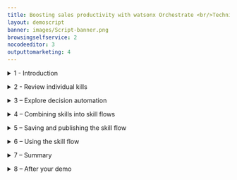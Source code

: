 ```yaml
---
title: Boosting sales productivity with watsonx Orchestrate <br/>Technical Sales Level 3 demo
layout: demoscript
banner: images/Script-banner.png
browsingselfservice: 2
nocodeeditor: 3
outputtomarketing: 4
---
```


<span id="top"></span>


<inline-notification text="<strong><strong>Attention: under construction</strong> Please do not use."></inline-notification>

<details markdown="1">

<summary>1 - Introduction</summary>

This demo shows you how to present watsonx Orchestrate’s the core capabilities and its value proposition using a business scenario set in an insurance sales office. You’ll see how individual skills are used, take a brief look at decision automation, then implement an upsell process for a hypothetical insurance brokerage by combing skills together into a sequence called a skill flow.

In this hypothetical insurance brokerage, sales agents spend their time across many tasks while constantly context switching between multiple applications to do their jobs. A large part of any successful insurance seller’s time should be spent servicing existing clients, but an important part of being a great sales agent is finding new business and building pipeline.

Prior to watsonx Orchestrate, agents in this insurance office dedicated a few hours per week to sending prospecting emails for upsell and cross-sell opportunities, as well as building pipeline. To do this, a typical insurance seller would:

1.	Search the customer relationship management (CRM) system for customers that meet certain cross-sell criteria.
2.	Determine the best cross-sell products to offer each customer.
3.	Write a customized email from a template.
4.	Send the email to the selected customer.
<br/><img src="images/Script-1.png" width="800" /><br>
Unfortunately, agents in this office are facing several challenges that prevent them from performing at their best:
- Effectively searching their CRM system for sales opportunities is time consuming and requires a lot of skill… skills that not everyone on the team possesses, especially new hires who need to be trained.<br/>
- Matching customer circumstances to the most optimal and competitive products is time consuming and requires expert product knowledge. The information about products, customers, and policies is spread over multiple systems and spreadsheets.<br/>
- Multiple systems and applications are used to perform customer outreach (a CRM search, Outlook, and so on). It takes time to switch between these applications to find the required information. Data is copied and pasted between applications and inevitably errors are made.<br/>
- Multiple systems and applications are used to perform customer outreach (a CRM search, Outlook, and so on). It takes time to switch between these applications to find the required information. Data is copied and pasted between applications and inevitably errors are made.<br/>
- There isn’t time to create a personalized email for each customer. Instead, sellers use templates…but they know that the emails that are produced this way are often ignored by their customers because they are not engaging.<br/>

This demo shows how the prospecting work in this scenario can be done more effectively with watsonx Orchestrate by creating a sequence of skills that perform the multiple steps of the upsell process using a skill flow. A skill flow is a sequence of skills where the inputs and outputs of individual skills are wired together to reduce data entry.

Here is what this demonstration highlights:
- First, data is extracted from a system that leverages a pre-configured search to find customers with recent life events.
- Then, these customers are matched to the most suitable and competitive products by using an AI-infused automation that represents the digitized business knowledge of a product expert.
- Finally, instead of using an email template, a built-in skill that uses the IBM Granite generative AI model is used to create a marketing email. This model is designed for the enterprise and trained on trusted enterprise data, so it can be trusted to produce content suitable for business use cases.

Let’s get started.
 
<br/>

**[Go to top](#top)**

</details>

<span id="spanID"></span>
<details markdown="1">


<summary>2 - Review individual kills </summary>

<br/>


| :--- | :--- |
| **Narration** | IBM watsonx Orchestrate comes with a catalog of out-of-the-box skills, such as Workday, Monday, Outlook, etc. Additional skills can be added to the catalog that work with existing services using OpenAPI or run on IBM Cloud Pak for Business Automation. Let’s begin by opening the catalog.|
| **Action** &nbsp; 2.0.1 | Click the **navigation hamburger** menu icon **(A)**, then select **Skill catalog (B)** from the left menu.<br/><img src="images/Script-2-0-1.png" width="800" />|
| **Action** &nbsp; 2.0.2 | When the **Choose a skill set to view skill catalog** window opens, select the **Personal skills tile (A)**, then click **Go to skill catalog (B)**.<br/><img src="images/Script-2-0-2.png" width="800" />|
| **Narration** | Skills are grouped by application, such as Microsoft Teams or Salesforce. New skills are added to the watsonx Orchestrate catalog with each release. <br/><br/>When an out-of-the-box skill is not available, builders can create new skills from several sources, including: <br/> 1. **Open APIs**: Skills are generated from OpenAPI specifications.<br/> 2. **Embedded Automations**: Decision and workflow skills are created by using the built-in automation builder.<br/> 3. **IBM Cloud Pak for Business Automation/RPA**: Skills are generated for automation services and robotic process automation (RPA) bots. <br/> 4. **Composite skill flows**: Individual skills are combined into a sequence.<br/><br/>OpenAPI is a specification for documenting and standardizing the design and behavior of web APIs. An OpenAPI file provides the detailed outline of how a particular API works, including its operations, endpoints, data types, request and response formats and authentication methods.<br/><br/> Oecision automations and skill flows are covered in a later section, but first you’ll see how an individual skill based on an OpenAPI performs a customer search in this fictitious insurance company used at the start of the upsell process.|


| **2.1** | **Customer search** |
| :--- | :--- |
| **Narration** |  The first task in the upsell process is to perform a predefined search against the customer system to find customers that have recent life events. This functionality is provided to users through the **Get a list of customers** skill.<br/><br/>Let’s open the chat window to run this skill.|
| **Action** &nbsp; 2.1.1 | Click the **hamburger navigation** menu icon **(A)** and select **Chat (B)** from the left menu.<br/><img src="images/Script-2-1-1.png" width="800" /> |
| **Action** &nbsp; 2.1.2 | CClick the **Skills** menu and select **Personal skills** if not already selected. <br/><img src="images/Script-2-1-2.png" width="800" />|
| **Narration** |In watsonx Orchestrate, skills are organized into apps. Users can click on their app tiles to run the skills they contain, or they can type a phrase to run the skill, such as **Write an upsell email for my customers**.  |
| **Action** &nbsp; 2.1.3 | Click on the tile **Get a list of customers with …** tile to run the skill and fetch customers from the CRM system.<br/><img src="images/Script-2-1-3.png" width="800" /> |
| **Narration** | The results from this skill are shown in a table. All the listed customers have recent life events that could be used for cross-sell and upsell purposes. This skill has used a predefined search against the CRM system and provides an insurance seller with a list of potential upsell opportunities. This took just a few seconds and was done without having to use the CRM system directly or require CRM expertise. This skill is already useful as a standalone skill, but as we will soon see, combining its output with other skills can make it far more useful and powerful.<br/><img src="images/Script-2-1-3-bis.png" width="800" /> |

| **2.2** | **Product upsell automation** |
| :--- | :--- |
| **Narration** | The next skill is the upsell skill. This skill uses an embedded decision automation engine to match customers to upsell and cross-sell offers. <br/><br/>This skill is run by clicking on its corresponding tile or by entering a prompt such as **“upsell”** into the chat window.|
| **Action** &nbsp; 2.2.1 | Enter **“upsell”** into the chat prompt and press **Enter** key **(A)**. Alternatively click on the tile associated with the skill **(B)**. <br/><img src="images/Script-2-2-1.png" width="800" /> |
| **Narration** | To use this skill, the user must enter details about a customer, such as a recent life event, their age, and any current products they have purchased. In this example, just the name is provided so that a default response is returned. |
| **Action** &nbsp; 2.2.2 | Enter a person’s name into the **name** field **(A)**, then click the **Apply** button **(B)**. <br/><img src="images/Script-2-2-2.png" width="800" /> |
| **Narration** | The results from the ‘Product Upsell’ automation are displayed. These results contain a product recommendation for the selected customer and were provided almost instantly. This is another huge time saving for the sales agent; but in addition to the product recommendation the results also contain a prompt that can be used by a foundation model such as IBM Granite, to generate a personalized marketing email. <br/><br/>Just like the customer search skill, the value of this skill is obvious because manual data entry is time consuming and can introduce errors… but watsonx Orchestrate can autofill this information once the skill is part of a skill flow.<br/><img src="images/Script-2-2-2-bis.png" width="800" /> |

| **2.3** | **Email generation** |
| :--- | :--- |
| **Narration** | The last individual skill is **Generate an email**. This skill uses the IBM Granite foundation model to generate an email based on a prompt. <br/><br/>This skill is run by clicking on its corresponding tile or by entering a prompt such as **“generate an email”** into the chat window.|
| **Action** &nbsp; 2.3.1 | Enter **“generate an email”** into the chat prompt and press **Enter** key **(A)**. Alternatively click on the tile associated with the skill **(B)**. <br/><img src="images/Script-2-3-1.png" width="800" />|
| **Action** &nbsp; 2.3.2 | Copy the **prompt** text produced by the **L3_Upsell** skill **(A)** and paste it into the **Input instruction** panel **(B)**, then click **Apply (C)**. <br/><img src="images/Script-2-3-2.png" width="800" /> |
| **Narration** | Content generation will take approximately 30 seconds. IBM watsonx Granite is used to generate the email body. This model is trained on trusted enterprise data, with additional layers of protection, so you can be certain it will not produce harmful or inappropriate content.<br/><img src="images/Script-2-3-2-bis.png" width="800" />|

<br/>

**[Go to top](#top)**

</details>

<span id="spanID"></span>
<details markdown="1">

<summary>3 – Explore decision automation </summary>

<br/>

| :--- | :--- |
| **Narration** |The ‘L3_Upsell’ automation skill represents the digitized knowledge of a product expert and matches customers to upsell and cross-sell offers. It does this using prescriptive AI, where the decision-making process used by an expert has been transformed into a decision model. Within the decision model, the product upsell logic is represented in natural language and decision tables that ensures that the logic remains clear and simple to non-technical users. Furthermore, the no-code tools in watsonx Orchestrate Automation Builder enable non-technical users to create, test and maintain the decision logic to adapt to changing circumstances. <br><br/>Let’s see how this skill’s business logic is managed with watsonx Orchestrates’ Automation Builder.|
| **Action** &nbsp; 3.1 | Click the **hamburger navigation** menu icon **(A)**, then select **Automations (B)** from the left menu.<br/><img src="images/Script-3-1.png" width="800" />|
| **Action** &nbsp; 3.2 | Enter the unique reference **“XXddmmyy”** that corresponds to your decision model in the **search** field **(A)** and press **Enter**, then click on the tile that corresponds to your automation **(B)**.<br/><img src="images/Script-3-2.png" width="800" /> |
| **Narration** | This decision model shows the structure of the decision-making process. Data feeding the model is shown at the bottom of the diagram and represented by the green input nodes. In this example, the input data is the customer record and the recent change. This data passes through intermediate decision nodes that incrementally infer new information by using business rules. The output decision node is shown with a dark blue line and produces the decision result. <br/><br/>In this example, the decision model determines the best product for the selected customer and produces a GenAI prompt along with some tuning parameters so that a generative AI model can create a marketing outreach email. <br/><br/>The decision nodes contain the business rules that perform the logic to build the prompt. The ‘Initial Instruction’ node uses the customer’s name to form the instructions that are passed to the generative model such as ‘You are an insurance salesman, write a marketing email for your customer John Collins’. The Product Recommendation node determines the most appropriate product to recommend to the customer based on their age, recent life events and existing products they hold.<br/>/<br/>The output from these intermediate decision nodes is brought together in the top node called **Upsell prompt**. This node produces the final output from the decision model based on the intermediate results.<br/><img src="images/Script-3-2-bis.png" width="800" /> <br/><br/>Let’s take a closer look at the product recommendation logic.|
| **Action** &nbsp; 3.3 | Click the **Product recommendation** node **(A)** then select the **Logic** tab **(B)** in the **Product recommendation** section that appears on the right.<br/><img src="images/Script-3-3.png" width="800" /> |
| **Narration** | The rules that are applied in this decision node are shown on the right of this screen. Note how there is a decision table called **Product recommendation**. This table houses the main logic, a business rule to check for duplicate recommendations for products already held, and a default rule that will apply if no other product recommendations can be made.<br/><br/>Let’s take a closer look at the product recommendation decision table.|
| **Action** &nbsp; 3.4 | Click the **Product recommendation** decision table.<br/><img src="images/Script-3-4.png" width="800" /> |
| **Narration** | Decision tables are useful when many rules will share the same structure and it is helpful to view them together. In this example, every row in the table represents a rule that reasons over the customers recent change, along with their age, to determine a product recommendation. In this example, the recent change and customer age are both used as condition columns and shown on the left. The column on the right is the action column and provides the product recommendation. <br/><br/>Decision tables can contain more condition columns and multiple action columns to represent complex logic, but the logic will remain clear and maintainable. Many decision tables can work together to implement very complex logic, whilst keeping the logic clear and readable to non-technical users. <br/><br/>IBM watsonx Orchestrate’s Automation builder also includes a preview capability to test the results produced by the decision model. Clicking the Play icon in the top-right corner opens the preview window.|
| **Action** &nbsp; 3.5 | Click the **Play** icon in the top-right corner of the screen. <br/><img src="images/Script-3-5.png" width="800" />|
| **Narration** | Run a test scenario. |
| **Action** &nbsp; 3.6 | Click the **Preview** button. <br/><img src="images/Script-3-6.png" width="800" />|
| **Narration** | The rules are run, and the results are displayed. At the top is the final output, but below this we can also see all the intermediate results as the data passed through the decision model. By clicking the show more link, we can expand the final output and see the complete information returned from the decision. This contains the product recommendation, the GenAI prompt and the min/max tokens that control the content length. |
| **Action** &nbsp; 3.7 | Click the **Show more** button. <br/><img src="images/Script-3-7.png" width="800" />|
| **Narration** | Many test scenarios can be created, these are run by selecting them and pressing preview. |
| **Action** &nbsp; 3.8 | Click the drop-down arrow **(A)** in the **Test data** section and select another scenario, then click the **Preview** button **(B)**.<br/><img src="images/Script-3-8.png" width="800" /> |
| **Narration** | Once the business logic is ready, it is deployed as a skill that can be invoked from the chat window directly, or it can be combined with other skills in a skill flow. |

<br/>

**[Go to top](#top)**

</details>

<span id="spanID"></span>
<details markdown="1">

<summary>4 – Combining skills into skill flows </summary>

<br/>


| :--- | :--- |
| **Narration** | Individual skills can be useful when used in isolation, but greater value can be unlocked when they are combined into skill flows.  |
| **Action** &nbsp; 4.1 | Click the **hamburger navigation** menu icon **(A)** and select **Skills and apps (B)** from the left menu. |
| **Narration** | IBM watsonx Orchestrate provides access to a broad range of skills that help users perform their daily tasks. It comes with a collection of out-of-the-box, ready-to-use skills that range from working with productivity tools to providing deep analytical insights. <br/><br/>IBM watsonx Orchestrate developers, called ‘Builders,’ can create customized skills like the customer search and product upsell skills described earlier. As individual skills they are useful on their own, but combining them together can save an insurance sellers time, avoid errors, and produce better results. <br/><br/>Skill flows connect multiple skills together by using a low-code flow editor. In this example, a skill flow is created to combine the customer search skill with the product upsell decision and then generate a marketing email for a selected customer. |
| **Action** &nbsp; 4.2 | Click on **Add skills (A)**, then select **Create a skill flow (B)**. |
| **Narration** |The skill flow requires a unique name. |
| **Action** &nbsp; 4.3 | Click the **Pencil** icon **(A)** and when the **Edit Skill flow details** section opens on the right, enter a name for the skill flow using the template Upsell **XXddmmyy (B)**. Now click the **Save** button **(C)**. |
| **Action** &nbsp; 4.4 | Click the **+** icon. <br/><br/>  <inline-notification text=" You are using a shared demo tenant. Use the unique reference added to your skill names to find them in the catalog. It’s a good idea to keep this reference in your clipboard history so it can be pasted into the skill search panel."></inline-notification> |
| **Narration** | On demo tenants a unique reference is used to locate the demo skills in the catalog. (This is only necessary on demo tenants, ordinarily these skills would be found by using just their name.) |
| **Action** &nbsp; 4.5 | Enter the unique reference for your skills (**XXddmmyy**) into the **filter** panel and press **Enter** to filter the results. |
| **Narration** | The first skill we need performs a customer search and it’s contained in the **CRM** tile. <br/><br/> <inline-notification text="This skill collection contains one skills; <strong>Get Customers with recent life events …</strong> that performs the customer search."></inline-notification> |
| **Action** &nbsp; 4.6 | Click the **CRM** tile. <br/><br/> <inline-notification text="This skill collection contains one skills; Get Customers with recent life events … that performs the customer search."></inline-notification>|
| **Action** &nbsp; 4.7 | Click **Add Skill** within the **Get Customers with recent life events …** tile.|
| **Narration** | Add the next skill by clicking the **Plus** icon again, searching with the unique reference, then adding the skill. |
| **Action** &nbsp; 4.8 | Click the **+** icon to the left of the end node. |
| **Action** &nbsp; 4.9 | Enter the unique identifier for your skills (**XXddmmyy**) and press **Enter** to filter the results. |
| **Action** &nbsp; 4.10| Click on the **L3_Upsell** tile with the unique reference you used. |
| **Action** &nbsp; 4.11 | On the **L3_Upsell_XXddmmyy** tile, click **Add skill**. |
| **Narration** |Add the third skill by clicking the **Plus** icon again. |
| **Action** &nbsp; 4.12 | Click the **+** icon to the left of the end node. |
| **Action** &nbsp; 4.13 | Enter **“watsonx”** into the **Search** field and press **Enter** to filter the results.|
| **Action** &nbsp; 4.14| Click the **watsonx.ai** collection tile. |
| **Action** &nbsp; 4.15 | Click **Add Skill** within the **Generate an email** tile. |
| **Narration** |In this demo, an input form is used instead of one of the built-in email skills. This is done to avoid some additional setup, but from the user’s perspective the results are the same. The input form contains the same fields as the built-in email skill and allow us to map the various skill outputs together to build the final output. |
| **Action** &nbsp; 4.16 | Click the + icon to the left of the end node.|
| **Action** &nbsp; 4.17 | Type **“forms”** and press **Enter** to filter the results **(A)**, click **Custom forms (B)**. |
| **Action** &nbsp; 4.18 | Click **Add skill** within the **Input form** tile.<br/><br/><inline-notification text="Your skill flow should now resemble the following example and have four skills."></inline-notification>|
| **Narration** | Each skill can have one or more inputs and outputs. The skill flow editor allows builders to easily map the output from one skill into another. The first skill in this skill flow (**Get a list of customers with recent life events**) doesn’t require any configuration. But, the **L3_Upsell** skill needs to be configured to map the output from the **Get a list of customers** skill into its appropriate inputs. |
| **Action** &nbsp; 4.19 | Configure the input form for **L3_Upsell_XXddmmyy** skill by performing the following steps: <br/>A. Select the **L3_Upsell_XXddmmyy** tile.<br/>B. Click **Input** to select the input form.<br/>C. Turn on the **Hide this input form from the user** option.|
| **Narration** | Now the data can be mapped, starting with the customer’s age. |
| **Action** &nbsp; 4.20 | Map the customer age input field of the skill by performing the following steps:<br/>A. Click the field **theCustomer.age**.<br/>B. Select **Get a list of customers with recent life events** from the available mappings.|
| **Action** &nbsp; 4.21 | Scroll down and select **age**. |
| **Narration** |Mapping data can be done manually, but in some cases it’s easier to let the skill flow editor generate mapping suggestions for you. |
| **Action** &nbsp; 4.22 | Click **Generate mapping suggestions**.|
| **Narration** | Not all mappings can be generated. Later in the skill flow there will be multiple options, and as such, manual mapping will be required.  |
| **Action** &nbsp; 4.23 | Map the remaining field. Scroll down and click **theCustomer.listOfCurrentProducts (A)**, then select **Get a list of customers with recent life events (B)**. |
| **Action** &nbsp; 4.24 | Select **current_products** from the list of available mappings.|
| **Narration** | The for the L3_Upsell skill output form requires no configuration, but typically this output would be hidden as the user doesn’t need to see or edit the results. It will be left visible in this demo so that when the skill flow runs the output will be available for review.<br/><br/>The **Generate an email** skill creates the email body from the prompt received from the **L3_Upsell** decision skill.  |
| **Action** &nbsp; 4.25 | Configure the input form for **Generate an email** by performing the following steps: <br/>A. Select the **Generate an email** tile in the skill flow.<br/>B. Select the **Input** tab.|
| **Action** &nbsp; 4.26 | Map the **Input instruction** field by performing the following steps:<br/>A. Click on the **Input instruction** field.<br/>B. From **Available Mappings Skills** select the **L3_Upsell_XXddmmyy** skill.<br/><br/>C. Select **prompt**.|
| **Narration** | The **Generate an email** output form can be hidden as the output will be available to view in the next skill. |
| **Action** &nbsp; 4.27 | Configure the **Generate an email** output form by performing the following steps: <br/>A. Click the **Generate an email** tile.<br/>B. Select the **Output** tab to select the output form.<br/>C. Turn on the **Hide this input form from the user** option.|
| **Narration** | Following email content generation, an input form will be used to display the output and allow the sales agent to check the output for accuracy. The agent can also make any modifications before the response is sent to their customer. <br/><br/>The form is built by repeatedly adding input fields. |
| **Action** &nbsp; 4.28| Configure the input form by performing the following steps: <br/>A. Select the **Input form** tile from the skill flow at the top of the screen.<br/>B. Enter a title for the form in the **Form title** field, for example **“Send email”**.|
| **Narration** |The form is built by repeatedly adding input fields. |
| **Action** &nbsp; 4.29|Add a field to the form by performing the following steps: <br/> A. Click **Add input field**.<br/>B. Select the **Single line text** radio button under the **Add input field** section that appears on the right side of the screen.><br/>C. Click the **Next** button.|
| **Narration** |The new input field will receive the email address of the selected customer. |
| **Action** &nbsp; 4.30| A. Enter the value **“To”** into the **Display text** field in the **Add input field** section on the right side of the screen.<br/>B. Click the **Apply** button.|
| **Narration** |The subject field can now be added to the form by repeating the same steps. |
| **Action** &nbsp; 4.31| A. Repeat steps **4.29 and 4.30** to create a **Subject** field.|
| **Narration** |Next, a field for the email body is added to the form. |
| **Action** &nbsp; 4.32|Add a field to the form by performing the following steps: <br/>A. Click **Add input field**.<br/>B.  Select the Paragraph text radio button in the **Add input field** section on the right side of the screen.<br/>C. Click the **Next** button.|
| **Narration** |This input field will receive the email body generated by watsonx.ai.|
 **Action** &nbsp; 4.33| Label the input field by performing the following steps: <br/> A.   Enter the value **“Email body”** into the **Display text** field.<br/>B. Click the **Apply** button.<br/><br/> <inline-notification text="Your form should now resemble the example below with <strong>To, Subject</strong> and <strong>Email body</strong> fields."></inline-notification>|
| **Narration** | To complete the form the mappings must be added. |
| **Action** &nbsp; 4.34 | Configure the mappings for the input form by performing the following steps:<br/>A. Click the **To** field.<br/>B. From **Available Mappings**, select **Get a list of customers with recent life events XXddmmyy**.<br/><br/>C. Select the **email** mapping.<br/><br/>D. Hover over the **Subject** field and click the corresponding **Pencil** icon when it appears.<br/><br/>E. Under **Subject**, enter a default value, **“Your insurance”**.<br/><br/>F. Scroll down and click on the **Email body** field.<br/>G. In the **Available mappings** section, select **Generate an email**.<br/><br/>H. Select **generated_text**.|
| **Narration** | This completes the skill flow creation. In the next section, you will save this skill flow and then publish it, so it is available for use by any seller at the insurance company.  |


**[Go to top](#top)**

</details>

<span id="spanID"></span>
<details markdown="1">

<summary>5 – Saving and publishing the skill flow </summary>

<br/>

| :--- | :--- |
| **Narration** | Before the new skill flow can be used, it must be enhanced and published. Enhancement allows you to fine-tune how the skill is presented and train the conversational interface to recognize when the skill should be used. |
| **Action** &nbsp; 5.1 | A. Scroll to the top of the page and click on the **Actions** button drop down.<br/>B. Select **Save** or **Save as draft**.<br/><br/>C. Click the **Actions** button drop down.<br/>D. Select **Enhance**.<br/><br/>E. Select the **Phrases** tab.<br/><br/>F. Enter a phrase to trigger the skill flow, for example: **“write an upsell email to my customers”**, then click **Publish (G)**.|
| **Narration** |Multiple phrases can be entered to train the conversational interface. In a real project, several alternative phrases would be used to train the AI to ensure the skill is activated. <br/><br/>Before the skill flow can be run, it must be added from the catalog into your personal skill set. |
| **Action** &nbsp; 5.2 | Click the **hamburger navigation** menu icon **(A)** and click **Skills catalog (B)** from the left menu.<br/><br>C. Enter your unique skill reference (**XXddmmyy**) in the **Search** panel and press **Enter**.<br/>D. Click the **Skill flows** tile in the **Apps** section.<br><br/>E. Enter your unique skill reference (**XXddmmyy**) in the **Search** panel again and press **Enter**.<br/>F. Click **Add skill**.<br/><br/>G. Click the **hamburger navigation** menu icon from the left menu.<br/>H. Select **Chat**.<br/><br/>I. Confirm that a tile representing your skill flow has been added.|

<br/>

**[Go to top](#top)**

</details>

<span id="spanID"></span>
<details markdown="1">

<summary>6 – Using the skill flow </summary>

<br/>

| :--- | :--- |
| **Narration** | Before you run the new skill flow let’s summarize what you’ve seen so far:<br/>- Individual skills performing useful but isolated functions, such as customer search and product upsell.<br/>- A brief look into decision automation, and how business logic can be represented with a decision model. <br/>- Implemented a simple workflow using skill flows to connect skills together.<br/><br/>The skill flow is complete and published for sales agents to use.  Now let’s assume the persona of an insurance seller to see how the upsell process has been transformed with watsonx Orchestrate.|
| **Action** &nbsp; 6.1 |Open the Chat window (if not already open) by clicking the **hamburger navigation** menu icon **(A)** and select **Chat (B)** from the left menu. |
| **Action** &nbsp; 6.2 | Perform the following steps:<br/>A. Type the command **“write an upsell email to my customers”**.<br/>B. Click the **Send** arrow.<br/><br/> <inline-notification text="You can also click the skill tile that corresponds to the skill flow you created to invoke this skill."></inline-notification>|
| **Narration** | IBM watsonx Orchestrate runs the skill flow, retrieving a list of customers with recent life events. The retrieved customer data is neatly displayed in a table within the chat interface.<br/><br/>The agent reviews the list of customers and pursues a cross-sell opportunity with **Janet Thomas**, who has recently turned 64, as depicted in the **Recent Change** field.|
| **Action** &nbsp; 6.3 | Select the radio button associated with **Janet Thomas (A)** from the table. |
| **Narration** | Next, the agent needs to determine which products to recommend for Janet based on her circumstances and recent life event.<br/><br/>The customer details from the CRM system are automatically submitted into watsonx Orchestrate’s built-in decision engine and the upsell recommendations are displayed. Behind the scenes, the decision engine applies business logic that considers many different attributes specific to this customer (Janet Thomas), such as age, life event, and current coverage to determine the best product that the insurance agent should suggest to this customer.|
| **Action** &nbsp; 6.4 | Click the **Apply** button. |
| **Action** &nbsp; 6.5 | Two skills have run in quick succession, scroll back so that the upsell decision output is displayed. |
| **Narration** | In this case, the decision engine recommended the **Silver Travel Insurance Plan**, and based on this, it has also created a prompt for a generative AI model to create the marketing upsell email. |
| **Action** &nbsp; 6.6 | Review the prompt then scroll to the bottom of the chat window to review the input for the generative AI model.|
| **Action** &nbsp; 6.7 |Perform the following steps:<br/><br/>A. Review the prompt created for the customer (**Janet Thomas**).<br/>B. Click the **Apply** button.|
| **Narration** | The response created for the customer (Janet Thomas) is returned and displayed. The customer email address, subject and email body are pre-filled, allowing the user to review the generated content for accuracy and add any further information to ensure the proposal is relevant to the customer. |
| **Action** &nbsp; 6.8 | Review the generated email. |


<br/>

**[Go to top](#top)**

</details>

<span id="spanID"></span>
<details markdown="1">

<summary>7 – Summary </summary>

<br/>

Using an upsell/cross-sell example, this lab showed how watsonx Orchestrate provides a conversational interface for insurance sales agents to perform daily repetitive tasks and reduce the time it takes to complete common business tasks, such as searching through CRM reports for sales opportunities.

A pre-configured CRM search saved time and helped agents find upsell opportunities. Product expertise was used to create a watsonx Orchestrate automation that provides optimal product recommendations based on client circumstances. It then combined these recommendations with client details into a prompt that was submitted into an IBM generative AI model. The result was a client proposal derived from accurate client data, expert product knowledge and a trusted foundation model trained on enterprise data, ready for the agent for review.

By providing a catalog of skills, watsonx Orchestrate eliminated the need for this insurance agent to manually move data and context switch between different back-end applications. IBM watsonx Orchestrate streamlined this agent’s work by sequencing a series of skills within a skill flow, boosting their productivity, reducing errors, and enabling them to focus on higher value work.



<br/>

**[Go to top](#top)**

</details>

<span id="spanID"></span>
<details markdown="1">

<summary>8 – After your demo </summary>

<br/>

The watsonx Orchestrate environment used for the demo is shared by many users. After completing your demo, it is important to take a few minutes to remove any skills or automations you created during the demo. 
1. Click the **hamburger navigation** menu icon **(A)**, then click on **Skills and apps (B)** from the left menu.
2. Select **Skills (A)**, enter your unique reference, then press **Enter (B)**. After completing this demo there should be three skills. Click the ellipsis (three vertical dots) in the right-hand column for each skill **(C)** and select **Delete this skill (D)**. Take care to ensure you are only deleting your skills.
3. Click the **hamburger navigation** menu icon **(A)**, then click on **Automations (B)** from the left menu.
4. Enter your skill reference in the search panel and press **Enter (A)**. Click the ellipsis (three vertical dots) **(B)** and select **Delete (C)**.

<br/>

**[Go to top](#top)**

</details>
